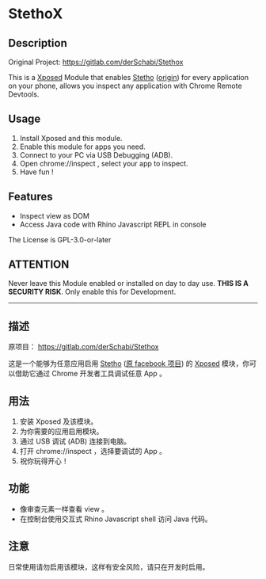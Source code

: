 StethoX
=======

## Description

Original Project: https://gitlab.com/derSchabi/Stethox

This is a [Xposed](http://repo.xposed.info/module/de.robv.android.xposed.installer) Module 
that enables [Stetho](https://github.com/5ec1cff/stetho) ([origin](https://facebook.github.io/stetho/)) for every application on your phone,
allows you inspect any application with Chrome Remote Devtools.

## Usage

1. Install Xposed and this module.  
2. Enable this module for apps you need.  
3. Connect to your PC via USB Debugging (ADB).  
4. Open chrome://inspect , select your app to inspect.  
5. Have fun !  

## Features

- Inspect view as DOM  
- Access Java code with Rhino Javascript REPL in console  

The License is GPL-3.0-or-later

## ATTENTION

Never leave this Module enabled or installed on day to day use.
__THIS IS A SECURITY RISK__. Only enable this for Development.

---

## 描述

原项目： https://gitlab.com/derSchabi/Stethox

这是一个能够为任意应用启用 [Stetho](https://github.com/5ec1cff/stetho) ([原 facebook 项目](https://facebook.github.io/stetho/))
的 [Xposed](http://repo.xposed.info/module/de.robv.android.xposed.installer) 模块，你可以借助它通过 Chrome 开发者工具调试任意 App 。 

## 用法

1. 安装 Xposed 及该模块。  
2. 为你需要的应用启用模块。  
3. 通过 USB 调试 (ADB) 连接到电脑。  
4. 打开 chrome://inspect ，选择要调试的 App 。  
5. 祝你玩得开心！  

## 功能

- 像审查元素一样查看 view 。  
- 在控制台使用交互式 Rhino Javascript shell 访问 Java 代码。   

## 注意

日常使用请勿启用该模块，这样有安全风险，请只在开发时启用。
